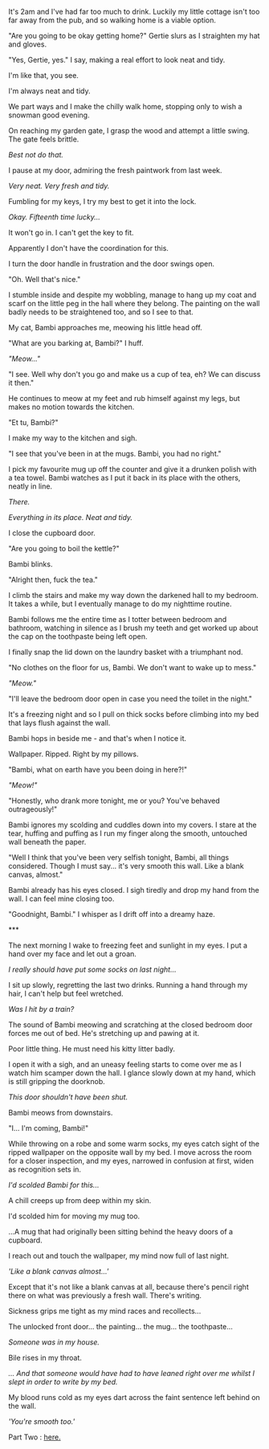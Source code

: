   


It's 2am and I've had far too much to drink. Luckily my little cottage isn't too far away from the pub, and so walking home is a viable option.

  


"Are you going to be okay getting home?" Gertie slurs as I straighten my hat and gloves.

  


"Yes, Gertie, yes." I say, making a real effort to look neat and tidy.

I'm like that, you see.

I'm always neat and tidy.

  


We part ways and I make the chilly walk home, stopping only to wish a snowman good evening.

  


On reaching my garden gate, I grasp the wood and attempt a little swing. The gate feels brittle.

*Best not do that.*

  


I pause at my door, admiring the fresh paintwork from last week.

*Very neat. Very fresh and tidy.*

  


Fumbling for my keys, I try my best to get it into the lock.

*Okay. Fifteenth time lucky...*

It won't go in. I can't get the key to fit.

Apparently I don't have the coordination for this.

I turn the door handle in frustration and the door swings open.

  


"Oh. Well that's nice."

  


I stumble inside and despite my wobbling, manage to hang up my coat and scarf on the little peg in the hall where they belong. The painting on the wall badly needs to be straightened too, and so I see to that.

My cat, Bambi approaches me, meowing his little head off.

"What are you barking at, Bambi?" I huff.

*"Meow..."*

"I see. Well why don't you go and make us a cup of tea, eh? We can discuss it then."

He continues to meow at my feet and rub himself against my legs, but makes no motion towards the kitchen.

"Et tu, Bambi?"

  


I make my way to the kitchen and sigh.

"I see that you've been in at the mugs. Bambi, you had no right."

I pick my favourite mug up off the counter and give it a drunken polish with a tea towel. Bambi watches as I put it back in its place with the others, neatly in line.  


*There.*

*Everything in its place. Neat and tidy.*

I close the cupboard door.

  


"Are you going to boil the kettle?"

Bambi blinks.

"Alright then, fuck the tea."

  


I climb the stairs and make my way down the darkened hall to my bedroom. It takes a while, but I eventually manage to do my nighttime routine.

Bambi follows me the entire time as I totter between bedroom and bathroom, watching in silence as I brush my teeth and get worked up about the cap on the toothpaste being left open.

I finally snap the lid down on the laundry basket with a triumphant nod.

"No clothes on the floor for us, Bambi. We don't want to wake up to mess."

*"Meow."*

"I'll leave the bedroom door open in case you need the toilet in the night."

  


It's a freezing night and so I pull on thick socks before climbing into my bed that lays flush against the wall.

Bambi hops in beside me - and that's when I notice it.

Wallpaper. Ripped. Right by my pillows.

"Bambi, what on earth have you been doing in here?!"

*"Meow!"*

"Honestly, who drank more tonight, me or you? You've behaved outrageously!"

  


Bambi ignores my scolding and cuddles down into my covers. I stare at the tear, huffing and puffing as I run my finger along the smooth, untouched wall beneath the paper.

"Well I think that you've been very selfish tonight, Bambi, all things considered. Though I must say... it's very smooth this wall. Like a blank canvas, almost."

Bambi already has his eyes closed. I sigh tiredly and drop my hand from the wall. I can feel mine closing too.

"Goodnight, Bambi." I whisper as I drift off into a dreamy haze.

  


\*\*\*

  


The next morning I wake to freezing feet and sunlight in my eyes. I put a hand over my face and let out a groan.

  


*I really should have put some socks on last night...*

  


I sit up slowly, regretting the last two drinks. Running a hand through my hair, I can't help but feel wretched.

*Was I hit by a train?*

The sound of Bambi meowing and scratching at the closed bedroom door forces me out of bed. He's stretching up and pawing at it.

Poor little thing. He must need his kitty litter badly.  


I open it with a sigh, and an uneasy feeling starts to come over me as I watch him scamper down the hall. I glance slowly down at my hand, which is still gripping the doorknob.

  


*This door shouldn't have been shut.*

  


Bambi meows from downstairs.

"I... I'm coming, Bambi!"

  


While throwing on a robe and some warm socks, my eyes catch sight of the ripped wallpaper on the opposite wall by my bed. I move across the room for a closer inspection, and my eyes, narrowed in confusion at first, widen as recognition sets in.

  


*I'd scolded Bambi for this...*

  


A chill creeps up from deep within my skin.

I'd scolded him for moving my mug too.

...A mug that had originally been sitting behind the heavy doors of a cupboard.

  


I reach out and touch the wallpaper, my mind now full of last night.  


  


*'Like a blank canvas almost...'*

  


Except that it's not like a blank canvas at all, because there's pencil right there on what was previously a fresh wall. There's writing.

  


Sickness grips me tight as my mind races and recollects...

The unlocked front door... the painting... the mug... the toothpaste...

  


*Someone was in my house.*

  


Bile rises in my throat.

  


*... And that someone would have had to have leaned right over me whilst I slept in order to write by my bed.*

  


My blood runs cold as my eyes dart across the faint sentence left behind on the wall.

  


*'You're smooth too.'*

Part Two : [here.](https://www.reddit.com/r/nosleep/comments/zyan7i/bambi_part_2/)